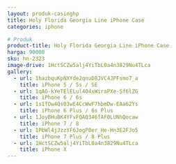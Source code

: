 ```yaml
---
layout: produk-casinghp
title: Holy Florida Georgia Line iPhone Case
categories: iphone

# Produk
product-title: Holy Florida Georgia Line iPhone Case
harga: 90000
sku: hn-2323
image-drive: 1HctSCZw5alj4YiTbL0a4n3829Nu4TLca
gallery:
  - url: 1hazbquKpNXYde2qnuD8JVC4JPFsmo7_a
    title: iPhone 5 / 5s / SE
  - url: 1qAG-kYeTElELul4O4xWiraPXe-Sf6lZG
    title: iPhone 6 / 6s
  - url: 1s1fOw4Qs03wE4CcWwF7hbmDw-EAa62Ys
    title: iPhone 6 Plus / 6s Plus
  - url: 1JoyBHuBK4YFvFQAQ346fAF0LUNhQocaw
    title: iPhone 7 / 8
  - url: 1PbWl4jJzzYF6JogP0er_He-Hn3E2FJo5
    title: iPhone 7 Plus / 8 Plus
  - url: 1HctSCZw5alj4YiTbL0a4n3829Nu4TLca
    title: iPhone X
---
```

